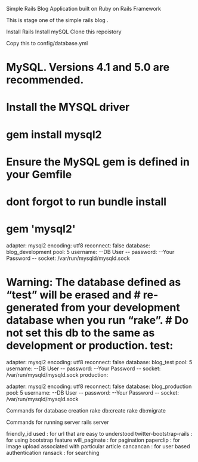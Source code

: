 Simple Rails Blog Application built on Ruby on Rails Framework

This is stage one of the simple rails blog .

Install Rails
Install mySQL
Clone this repoistory

Copy this to config/database.yml

# MySQL. Versions 4.1 and 5.0 are recommended. 
#  Install the MYSQL driver 
# gem install mysql2 
# Ensure the MySQL gem is defined in your Gemfile 
# dont forgot to run bundle install 
# gem 'mysql2' 

adapter: mysql2
encoding: utf8
reconnect: false
database: blog_development
pool: 5
username: --DB User --
password: --Your Password --
socket: /var/run/mysqld/mysqld.sock
# Warning: The database defined as “test” will be erased and # re-generated from your development database when you run “rake”. # Do not set this db to the same as development or production. test:

adapter: mysql2
encoding: utf8
reconnect: false
database: blog_test
pool: 5
username: --DB User --
password: --Your Password --
socket: /var/run/mysqld/mysqld.sock
production:

adapter: mysql2
encoding: utf8
reconnect: false
database: blog_production
pool: 5
username: --DB User --
password: --Your Password --
socket: /var/run/mysqld/mysqld.sock

Commands for database creation
rake db:create
rake db:migrate

Commands for running server
rails server

friendly_id used : for url that are easy to understood
twitter-bootstrap-rails : for using bootstrap feature 
will_paginate : for pagination
paperclip : for image upload associated with particular article
cancancan : for user based authentication
ransack : for searching
